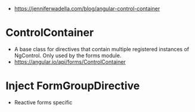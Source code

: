 - https://jenniferwadella.com/blog/angular-control-container

# ControlContainer

- A base class for directives that contain multiple registered instances of NgControl. Only used by the forms module.
- https://angular.io/api/forms/ControlContainer

# Inject FormGroupDirective

- Reactive forms specific
